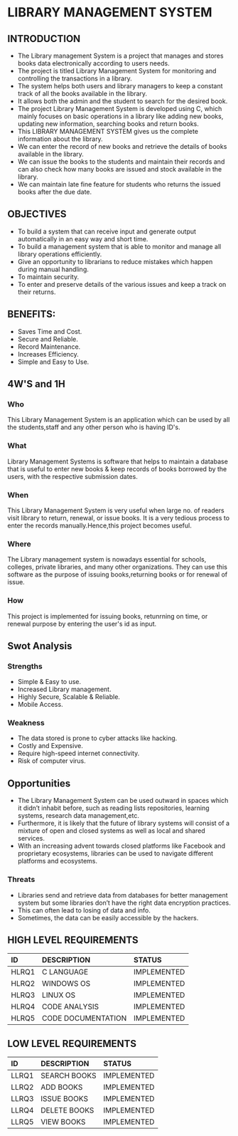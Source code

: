 # LIBRARY MANAGEMENT SYSTEM

## INTRODUCTION

* The Library management System is a project that manages and stores books data electronically according to users needs. 
* The project is titled Library Management System for monitoring and controlling the transactions in a library.
* The system helps both users and library managers to keep a constant track of all the books available in the library.
* It allows both the admin and the student to search for the desired book.
* The project Library Management System is developed using C, which mainly focuses on basic operations in a library like adding new books, updating new information, searching books and return books.
* This LIBRARY MANAGEMENT SYSTEM gives us the complete information about the library. 
* We can enter the record of new books and retrieve the details of books available in the library.
* We can issue the books to the students and maintain their records and can also check how many books are issued and stock available in the library. 
* We can maintain late fine feature for students who returns the issued books after the due date.

## OBJECTIVES

* To build a system that can receive input and generate output automatically in an easy way and short time.
* To build a management system that is able to monitor and manage all library operations efficiently.
* Give an opportunity to librarians to reduce mistakes which happen during manual handling.
* To maintain security.
* To enter and preserve details of the various issues and keep a track on their returns.

## BENEFITS:

* Saves Time and Cost.
* Secure and Reliable.
* Record Maintenance.
* Increases Efficiency.
* Simple and Easy to Use.

## 4W'S and 1H

### Who
This Library Management System is an application which can be used by all the students,staff and any other person who is having ID's.

### What
Library Management Systems is software that helps to maintain a database that is useful to enter new books & keep records of books borrowed by the users, with the respective submission dates.

### When
This Library Management System is very useful when large no. of readers visit library to return, renewal, or issue books. It is a very tedious process to enter the records manually.Hence,this project becomes useful.

### Where
The Library management system is nowadays essential for schools, colleges, private libraries, and many other organizations. They can use this software as the purpose of issuing books,returning books or for renewal of issue.

### How
This project is implemented for issuing books, retunrning on time, or renewal purpose by entering the user's id as input.

## Swot Analysis

### Strengths

* Simple & Easy to use.
* Increased Library management.
* Highly Secure, Scalable & Reliable. 
* Mobile Access.

### Weakness

* The data stored is prone to cyber attacks like hacking.
* Costly and Expensive.
* Require high-speed internet connectivity.
* Risk of computer virus.

## Opportunities
* The Library Management System can be used outward in spaces which it didn’t inhabit before, such as reading lists repositories, learning systems, research data management,etc.
* Furthermore, it is likely that the future of library systems will consist of a mixture of open and closed systems as well as local and shared services.
* With an increasing advent towards closed platforms like Facebook and proprietary ecosystems, libraries can be used to navigate different platforms and ecosystems.

### Threats
* Libraries send and retrieve data from databases for better management system but some libraries don’t have the right data encryption practices. 
* This can often lead to losing of data and info.
* Sometimes, the data can be easily accessible by the hackers.

## HIGH LEVEL REQUIREMENTS

|ID|DESCRIPTION|STATUS|
|:--|:----------|:-----|
|HLRQ1|C LANGUAGE|IMPLEMENTED|
|HLRQ2|WINDOWS OS|IMPLEMENTED|
|HLRQ3|LINUX OS|IMPLEMENTED|
|HLRQ4|CODE ANALYSIS|IMPLEMENTED|
|HLRQ5|CODE DOCUMENTATION|IMPLEMENTED|

## LOW LEVEL REQUIREMENTS

|ID|DESCRIPTION|STATUS|
|:--|:----------|:-----|
|LLRQ1|SEARCH BOOKS|IMPLEMENTED|
|LLRQ2|ADD BOOKS|IMPLEMENTED|
|LLRQ3|ISSUE BOOKS|IMPLEMENTED|
|LLRQ4|DELETE BOOKS|IMPLEMENTED|
|LLRQ5|VIEW BOOKS|IMPLEMENTED|
